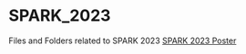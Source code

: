# SPARK_2023
Files and Folders related to SPARK 2023
[SPARK 2023 Poster](https://github.com/Abdul-Rehman-Astro/SPARK_2023/blob/main/Final%20poster.pdf)